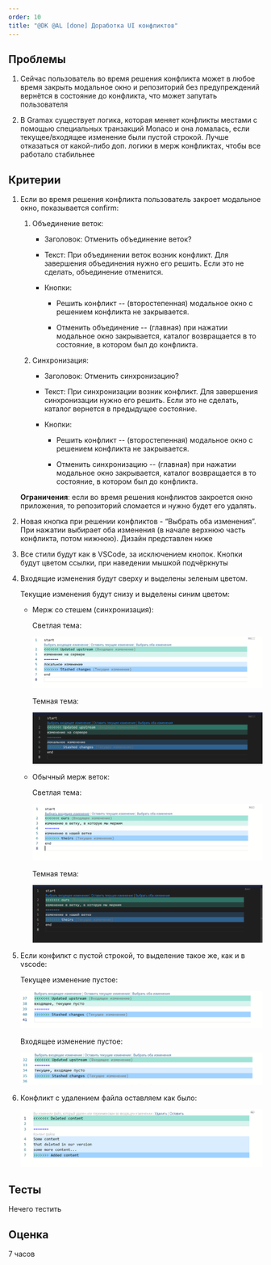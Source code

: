 ```yaml
---
order: 10
title: "@DK @AL [done] Доработка UI конфликтов"
---
```


## **Проблемы**

1. Сейчас пользователь во время решения конфликта может в любое время закрыть модальное окно и репозиторий без предупреждений вернётся в состояние до конфликта, что может запутать пользователя

2. В Gramax существует логика, которая меняет конфликты местами с помощью специальных транзакций Monaco и она ломалась, если текущее/входящее изменение были пустой строкой. Лучше отказаться от какой-либо доп. логики в мерж конфликтах, чтобы все работало стабильнее

## Критерии

1. Если во время решения конфликта пользователь закроет модальное окно, показывается confirm:

   1. Объединение веток:

      -  Заголовок: Отменить объединение веток?

      -  Текст: При объединении веток возник конфликт. Для завершения объединения нужно его решить. Если это не сделать, объединение отменится.

      -  Кнопки:

         -  Решить конфликт -- (второстепенная) модальное окно с решением конфликта не закрывается.

         -  Отменить объединение -- (главная) при нажатии модальное окно закрывается, каталог возвращается в то состояние, в котором был до конфликта.

   2. Синхронизация:

      -  Заголовок: Отменить синхронизацию?

      -  Текст: При синхронизации возник конфликт. Для завершения синхронизации нужно его решить. Если это не сделать, каталог вернется в предыдущее состояние.

      -  Кнопки:

         -  Решить конфликт -- (второстепенная) модальное окно с решением конфликта не закрывается.

         -  Отменить синхронизацию -- (главная) при нажатии модальное окно закрывается, каталог возвращается в то состояние, в котором был до конфликта.

   **Ограничения**: если во время решения конфликтов закроется окно приложения, то репозиторий сломается и нужно будет его удалять.

2. Новая кнопка при решении конфликтов - “Выбрать оба изменения”. При нажатии выбирает оба изменения (в начале верхнюю часть конфликта, потом нижнюю). Дизайн представлен ниже

3. Все стили будут как в VSCode, за исключением кнопок. Кнопки будут цветом ссылки, при наведении мышкой подчёркнуты

4. Входящие изменения будут сверху и выделены зеленым цветом.

   Текущие изменения будут снизу и выделены синим цветом:

   -  Мерж со стешем (синхронизация):

      Светлая тема:

      ![](./dk-al-rework-ui-conflict.png)

      Темная тема:

      ![](./dk-al-rework-ui-conflict-4.png)

   -  Обычный мерж веток:

      Светлая тема:

      ![](./dk-al-rework-ui-conflict-2.png)

      Темная тема:

      ![](./dk-al-rework-ui-conflict-3.png)

5. Если конфилкт с пустой строкой, то выделение такое же, как и в vscode:

   Текущее изменение пустое:

   ![](./dk-al-rework-ui-conflict-5.png)

   Входящее изменение пустое:

   ![](./dk-al-rework-ui-conflict-6.png)

6. Конфликт с удалением файла оставляем как было:

   ![](./dk-al-rework-ui-conflict-7.png)

## Тесты

Нечего тестить

## Оценка

7 часов